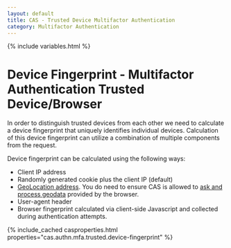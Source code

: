 ```yaml
---
layout: default
title: CAS - Trusted Device Multifactor Authentication
category: Multifactor Authentication
---
```


{% include variables.html %}

# Device Fingerprint - Multifactor Authentication Trusted Device/Browser

In order to distinguish trusted devices from each other we need to calculate a device fingerprint that uniquely
identifies individual devices. Calculation of this device fingerprint can utilize a combination of multiple components
from the request. 

Device fingerprint can be calculated using the following ways:

- Client IP address
- Randomly generated cookie plus the client IP (default)
- [GeoLocation address](../authentication/GeoTracking-Authentication-Requests.html). You do need to ensure CAS is 
allowed to [ask and process geodata](../authentication/Configuring-Authentication-Events.html) provided by the browser.
- User-agent header
- Browser fingerprint calculated via client-side Javascript and collected during authentication attempts. 

{% include_cached casproperties.html properties="cas.authn.mfa.trusted.device-fingerprint" %}
